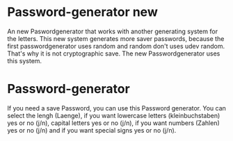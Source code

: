 # Password-generator new
An new Paswordgenerator that works with another generating system for the letters.
This new system generates more saver passwords, because the first passwordgenerator uses random and random don't uses udev random. That's why it is not cryptographic save.
The new Passwordgenerator uses this system.

# Password-generator
If you need a save Password, you can use this Password generator. You can select the lengh (Laenge), if you want lowercase letters (kleinbuchstaben) yes or no (j/n), capital letters yes or no (j/n), if you want numbers (Zahlen) yes or no (j/n) and if you want special signs yes or no (j/n).
